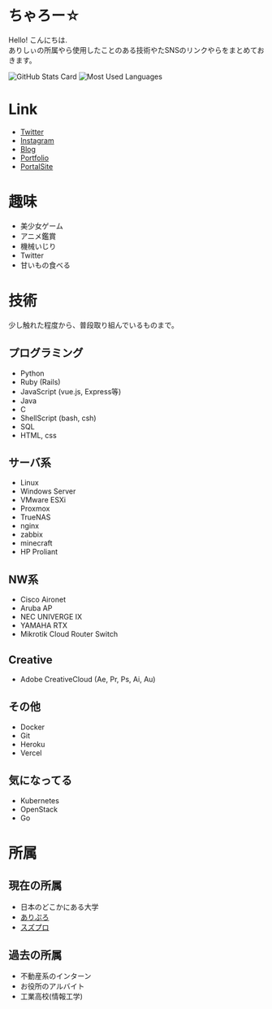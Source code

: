 # ちゃろー☆
Hello! こんにちは.  
ありしぃの所属やら使用したことのある技術やたSNSのリンクやらをまとめておきます。 

![GitHub Stats Card](https://github-readme-stats.vercel.app/api?username=Alicey0719&show_icons=true&count_private=true)
![Most Used Languages](https://github-readme-stats.vercel.app/api/top-langs/?username=Alicey0719&layout=compact)

# Link
* [Twitter](https://twitter.com/shigure_alicey)
* [Instagram](https://www.instagram.com/yoshino_alicey_/)
* [Blog](https://blog.alicey.dev/)
* [Portfolio](https://pf.alicey.dev/)
* [PortalSite](https://alicey.dev/)

# 趣味
* 美少女ゲーム
* アニメ鑑賞
* 機械いじり
* Twitter
* 甘いもの食べる　

# 技術
少し触れた程度から、普段取り組んでいるものまで。

## プログラミング
* Python
* Ruby (Rails)
* JavaScript (vue.js, Express等)
* Java
* C
* ShellScript (bash, csh)
* SQL
* HTML, css

## サーバ系
* Linux
* Windows Server
* VMware ESXi
* Proxmox
* TrueNAS
* nginx
* zabbix
* minecraft
* HP Proliant

## NW系
* Cisco Aironet
* Aruba AP
* NEC UNIVERGE IX
* YAMAHA RTX
* Mikrotik Cloud Router Switch

## Creative
* Adobe CreativeCloud (Ae, Pr, Ps, Ai, Au)

## その他
* Docker
* Git
* Heroku
* Vercel

## 気になってる
* Kubernetes
* OpenStack
* Go

# 所属
## 現在の所属
* 日本のどこかにある大学
* [ありぷろ](https://alipro.alicey.dev)
* [スズプロ](https://github.com/s-project2021)

## 過去の所属
* 不動産系のインターン
* お役所のアルバイト
* 工業高校(情報工学)





<!--
**Alicey0719/Alicey0719** is a ✨ _special_ ✨ repository because its `README.md` (this file) appears on your GitHub profile.

Here are some ideas to get you started:

- 🔭 I’m currently working on ...
- 🌱 I’m currently learning ...
- 👯 I’m looking to collaborate on ...
- 🤔 I’m looking for help with ...
- 💬 Ask me about ...
- 📫 How to reach me: ...
- 😄 Pronouns: ...
- ⚡ Fun fact: ...
-->
